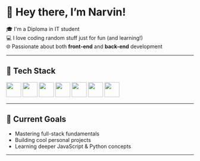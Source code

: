 # 👋 Hey there, I’m Narvin!

🎓 I'm a Diploma in IT student  
💻 I love coding random stuff just for fun (and learning!)  
🌐 Passionate about both **front-end** and **back-end** development

---

## 🧠 Tech Stack

<div allign = "left">
<img src="https://cdn.jsdelivr.net/gh/devicons/devicon/icons/html5/html5-original.svg" width="40"/> 
<img src="https://cdn.jsdelivr.net/gh/devicons/devicon/icons/css3/css3-original.svg" width="40"/> 
<img src="https://cdn.jsdelivr.net/gh/devicons/devicon/icons/javascript/javascript-original.svg" width="40"/> 
<img src="https://cdn.jsdelivr.net/gh/devicons/devicon/icons/figma/figma-original.svg" width="40"/>
<img src="https://cdn.jsdelivr.net/gh/devicons/devicon/icons/python/python-original.svg" width="40"/> 
<img src="https://cdn.jsdelivr.net/gh/devicons/devicon/icons/mysql/mysql-original.svg" width="40"/> 
<img src="https://cdn.jsdelivr.net/gh/devicons/devicon/icons/git/git-original.svg" width="40"/>
</div>

---

## 🧪 Current Goals

- Mastering full-stack fundamentals  
- Building cool personal projects  
- Learning deeper JavaScript & Python concepts

---
